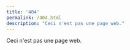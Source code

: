 ```yaml
---
title: '404'
permalink: /404.html
description: "Ceci n'est pas une page web."
---
```

Ceci n'est pas une page web.
